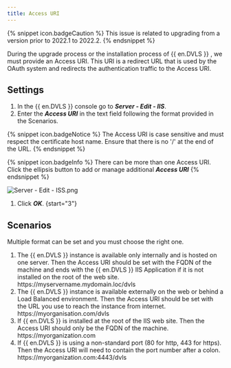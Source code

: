 ```yaml
---
title: Access URI
---
```

{% snippet icon.badgeCaution %}
This issue is related to upgrading from a version prior to 2022.1 to 2022.2.
{% endsnippet %}

During the upgrade process or the installation process of {{ en.DVLS }} , we must provide an Access URI. This URI is a redirect URL that is used by the OAuth system and redirects the authentication traffic to the Access URI.

## Settings

1. In the {{ en.DVLS }} console go to ***Server - Edit - IIS***.
1. Enter the ***Access URI*** in the text field following the format provided in the Scenarios.  

{% snippet icon.badgeNotice %}
The Access URI is case sensitive and must respect the certificate host name. Ensure that there is no '/' at the end of the URL.
{% endsnippet %}

{% snippet icon.badgeInfo %}
There can be more than one Access URI. Click the ellipsis button to add or manage additional ***Access URI***
{% endsnippet %}  

![Server - Edit - ISS.png](https://webdevolutions.azureedge.net/docs/en/kb/KB5020.png)
1. Click ***OK***.
{start="3"}

## Scenarios

Multiple format can be set and you must choose the right one.

1. The {{ en.DVLS }} instance is available only internally and is hosted on one server. Then the Access URI should be set with the FQDN of the machine and ends with the {{ en.DVLS }} IIS Application if it is not installed on the root of the web site.  
https<area>://myservername.mydomain.loc/dvls
1. The {{ en.DVLS }} instance is available externally on the web or behind a Load Balanced environment. Then the Access URI should be set with the URL you use to reach the instance from internet.  
https<area>://myorganisation.com/dvls
1. If {{ en.DVLS }} is installed at the root of the IIS web site. Then the Access URI should only be the FQDN of the machine.  
https<area>://myorganization.com
1. If {{ en.DVLS }} is using a non-standard port (80 for http, 443 for https). Then the Access URI will need to contain the port number after a colon.  
https<area>://myorganization.com:4443/dvls
